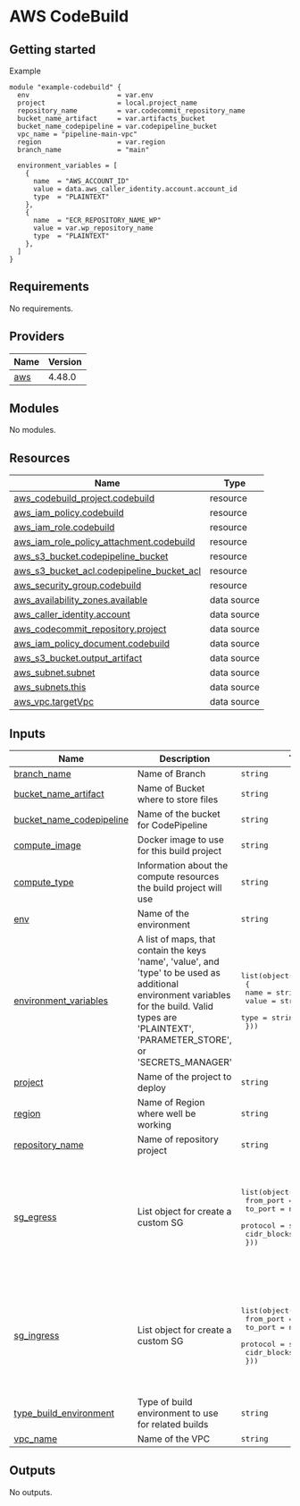 # AWS CodeBuild

## Getting started

Example

````
module "example-codebuild" {
  env                      = var.env
  project                  = local.project_name
  repository_name          = var.codecommit_repository_name
  bucket_name_artifact     = var.artifacts_bucket
  bucket_name_codepipeline = var.codepipeline_bucket
  vpc_name = "pipeline-main-vpc"
  region                   = var.region
  branch_name              = "main"

  environment_variables = [
    {
      name  = "AWS_ACCOUNT_ID"
      value = data.aws_caller_identity.account.account_id
      type  = "PLAINTEXT"
    },
    {
      name  = "ECR_REPOSITORY_NAME_WP"
      value = var.wp_repository_name
      type  = "PLAINTEXT"
    },
  ]
}
````

<!-- BEGINNING OF PRE-COMMIT-TERRAFORM DOCS HOOK -->
## Requirements

No requirements.

## Providers

| Name | Version |
|------|---------|
| <a name="provider_aws"></a> [aws](#provider\_aws) | 4.48.0 |

## Modules

No modules.

## Resources

| Name | Type |
|------|------|
| [aws_codebuild_project.codebuild](https://registry.terraform.io/providers/hashicorp/aws/latest/docs/resources/codebuild_project) | resource |
| [aws_iam_policy.codebuild](https://registry.terraform.io/providers/hashicorp/aws/latest/docs/resources/iam_policy) | resource |
| [aws_iam_role.codebuild](https://registry.terraform.io/providers/hashicorp/aws/latest/docs/resources/iam_role) | resource |
| [aws_iam_role_policy_attachment.codebuild](https://registry.terraform.io/providers/hashicorp/aws/latest/docs/resources/iam_role_policy_attachment) | resource |
| [aws_s3_bucket.codepipeline_bucket](https://registry.terraform.io/providers/hashicorp/aws/latest/docs/resources/s3_bucket) | resource |
| [aws_s3_bucket_acl.codepipeline_bucket_acl](https://registry.terraform.io/providers/hashicorp/aws/latest/docs/resources/s3_bucket_acl) | resource |
| [aws_security_group.codebuild](https://registry.terraform.io/providers/hashicorp/aws/latest/docs/resources/security_group) | resource |
| [aws_availability_zones.available](https://registry.terraform.io/providers/hashicorp/aws/latest/docs/data-sources/availability_zones) | data source |
| [aws_caller_identity.account](https://registry.terraform.io/providers/hashicorp/aws/latest/docs/data-sources/caller_identity) | data source |
| [aws_codecommit_repository.project](https://registry.terraform.io/providers/hashicorp/aws/latest/docs/data-sources/codecommit_repository) | data source |
| [aws_iam_policy_document.codebuild](https://registry.terraform.io/providers/hashicorp/aws/latest/docs/data-sources/iam_policy_document) | data source |
| [aws_s3_bucket.output_artifact](https://registry.terraform.io/providers/hashicorp/aws/latest/docs/data-sources/s3_bucket) | data source |
| [aws_subnet.subnet](https://registry.terraform.io/providers/hashicorp/aws/latest/docs/data-sources/subnet) | data source |
| [aws_subnets.this](https://registry.terraform.io/providers/hashicorp/aws/latest/docs/data-sources/subnets) | data source |
| [aws_vpc.targetVpc](https://registry.terraform.io/providers/hashicorp/aws/latest/docs/data-sources/vpc) | data source |

## Inputs

| Name | Description | Type | Default | Required |
|------|-------------|------|---------|:--------:|
| <a name="input_branch_name"></a> [branch\_name](#input\_branch\_name) | Name of Branch | `string` | n/a | yes |
| <a name="input_bucket_name_artifact"></a> [bucket\_name\_artifact](#input\_bucket\_name\_artifact) | Name of Bucket where to store files | `string` | n/a | yes |
| <a name="input_bucket_name_codepipeline"></a> [bucket\_name\_codepipeline](#input\_bucket\_name\_codepipeline) | Name of the bucket for CodePipeline | `string` | n/a | yes |
| <a name="input_compute_image"></a> [compute\_image](#input\_compute\_image) | Docker image to use for this build project | `string` | `"aws/codebuild/standard:5.0"` | no |
| <a name="input_compute_type"></a> [compute\_type](#input\_compute\_type) | Information about the compute resources the build project will use | `string` | `"BUILD_GENERAL1_SMALL"` | no |
| <a name="input_env"></a> [env](#input\_env) | Name of the environment | `string` | n/a | yes |
| <a name="input_environment_variables"></a> [environment\_variables](#input\_environment\_variables) | A list of maps, that contain the keys 'name', 'value', and 'type' to be used as additional environment variables for the build. Valid types are 'PLAINTEXT', 'PARAMETER\_STORE', or 'SECRETS\_MANAGER' | <pre>list(object(<br>    {<br>      name  = string<br>      value = string<br>      type  = string<br>  }))</pre> | `[]` | no |
| <a name="input_project"></a> [project](#input\_project) | Name of the project to deploy | `string` | n/a | yes |
| <a name="input_region"></a> [region](#input\_region) | Name of Region where well be working | `string` | n/a | yes |
| <a name="input_repository_name"></a> [repository\_name](#input\_repository\_name) | Name of repository project | `string` | n/a | yes |
| <a name="input_sg_egress"></a> [sg\_egress](#input\_sg\_egress) | List object for create a custom SG | <pre>list(object({<br>    from_port   = number<br>    to_port     = number<br>    protocol    = string<br>    cidr_blocks = list(string)<br>  }))</pre> | <pre>[<br>  {<br>    "cidr_blocks": [<br>      "0.0.0.0/0"<br>    ],<br>    "from_port": 0,<br>    "protocol": "-1",<br>    "to_port": 0<br>  }<br>]</pre> | no |
| <a name="input_sg_ingress"></a> [sg\_ingress](#input\_sg\_ingress) | List object for create a custom SG | <pre>list(object({<br>    from_port   = number<br>    to_port     = number<br>    protocol    = string<br>    cidr_blocks = list(string)<br>  }))</pre> | <pre>[<br>  {<br>    "cidr_blocks": [<br>      "0.0.0.0/0"<br>    ],<br>    "from_port": 0,<br>    "protocol": "-1",<br>    "to_port": 0<br>  }<br>]</pre> | no |
| <a name="input_type_build_environment"></a> [type\_build\_environment](#input\_type\_build\_environment) | Type of build environment to use for related builds | `string` | `"LINUX_CONTAINER"` | no |
| <a name="input_vpc_name"></a> [vpc\_name](#input\_vpc\_name) | Name of the VPC | `string` | n/a | yes |

## Outputs

No outputs.
<!-- END OF PRE-COMMIT-TERRAFORM DOCS HOOK -->
